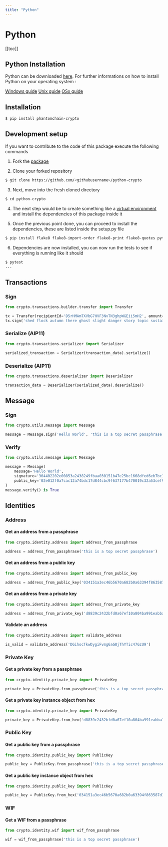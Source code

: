 ```yaml
---
title: "Python"
---
```


# Python

[[toc]]

## Python Installation

Python can be downloaded [here](https://www.python.org/downloads/).
For further informations on how to install Python on your operating system :

[Windows guide](https://docs.python.org/3/using/windows.html)
[Unix guide](https://docs.python.org/3/using/unix.html)
[OSx guide](https://docs.python.org/3/using/mac.html)

## Installation

```bash
$ pip install phantomchain-crypto
```

## Development setup

If you want to contribute to the code of this package execute the following commands

1) Fork the [package](https://github.com/PhantomChain/python-crypto)

2) Clone your forked repository

```bash
$ git clone https://github.com/<githubusername>/python-crypto
```

3) Next, move into the fresh cloned directory

```bash
$ cd python-crypto
```

4) The next step would be to create something like a [virtual environment](https://virtualenv.pypa.io/en/latest/)
and install the dependencies of this package inside it

5) Once the previous point done, you can proceed to install the dependencies, these are listed inside the setup.py file

```bash
$ pip install flake8 flake8-import-order flake8-print flake8-quotes pytest pytest-cov
```

6) Dependencies are now installed, you can now run the tests to see if everything is running like it should

```bash
$ pytest
...
```
## Transactions

### Sign

```python
from crypto.transactions.builder.transfer import Transfer

tx = Transfer(recipientId='D5rHMAmTXVbG7HVF3NvTN3ghpWGEii5mH2', amount=1000)
tx.sign('shed flock autumn there ghost slight danger story topic sustain orange slender')
```

### Serialize (AIP11)

```python
from crypto.transactions.serializer import Serializer

serialized_transaction = Serializer(transaction_data).serialize()
```

### Deserialize (AIP11)

```python
from crypto.transactions.deserializer import Deserializer

transaction_data = Deserializer(serialized_data).deserialize()
```

## Message

### Sign

```python
from crypto.utils.message import Message

message = Message.sign('Hello World', 'this is a top secret passphrase')
```

### Verify

```python
from crypto.utils.message import Message

message = Message(
    message='Hello World',
    signature='304402202e00853a2438249fbaa030151b47e25bc1668dfed6eb7bc159fb347e50e7a87e0220472dcef61c89904fd05e2069cedf89ccbf644fe8d741a0b78aa3933056ca0802',
    public_key='02e012f0a7cac12a74bdc17d844cbc9f637177b470019c32a53cef94c7a56e2ea9'
)
message.verify() is True
```

## Identities

### Address

#### Get an address from a passphrase
```python
from crypto.identity.address import address_from_passphrase

address = address_from_passphrase('this is a top secret passphrase')
```

#### Get an address from a public key
```python
from crypto.identity.address import address_from_public_key

address = address_from_public_key('034151a3ec46b5670a682b0a63394f863587d1bc97483b1b6c70eb58e7f0aed192')
```

#### Get an address from a private key
```python
from crypto.identity.address import address_from_private_key

address = address_from_private_key('d8839c2432bfd0a67ef10a804ba991eabba19f154a3d707917681d45822a5712')
```

#### Validate an address
```python
from crypto.identity.address import validate_address

is_valid = validate_address('DGihocTkwDygiFvmg6aG8jThYTic47GzU9')
```

### Private Key

#### Get a private key from a passphrase
```python
from crypto.identity.private_key import PrivateKey

private_key = PrivateKey.from_passphrase('this is a top secret passphrase').to_hex()
```

#### Get a private key instance object from hex
```python
from crypto.identity.private_key import PrivateKey

private_key = PrivateKey.from_hex('d8839c2432bfd0a67ef10a804ba991eabba19f154a3d707917681d45822a5712')
```

### Public Key

#### Get a public key from a passphrase
```python
from crypto.identity.public_key import PublicKey

public_key = PublicKey.from_passphrase('this is a top secret passphrase')
```

#### Get a public key instance object from hex
```python
from crypto.identity.public_key import PublicKey

public_key = PublicKey.from_hex('034151a3ec46b5670a682b0a63394f863587d1bc97483b1b6c70eb58e7f0aed192')
```

### WIF

#### Get a WIF from a passphrase
```python
from crypto.identity.wif import wif_from_passphrase

wif = wif_from_passphrase('this is a top secret passphrase')
```
